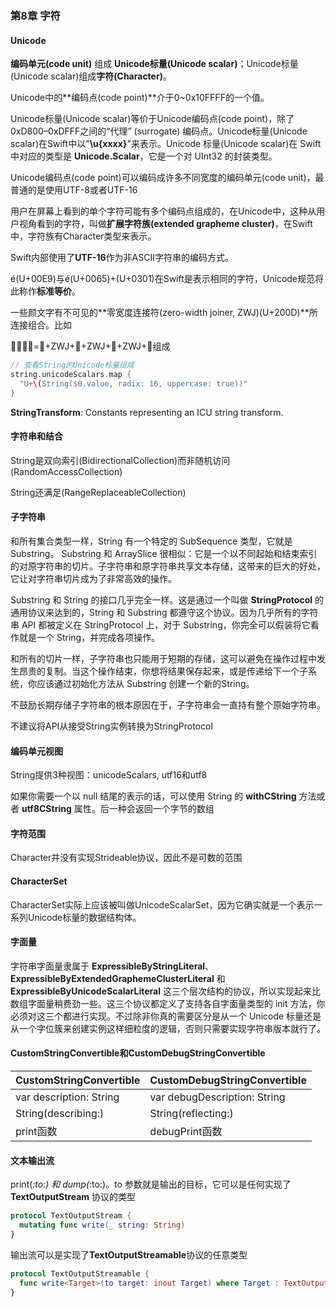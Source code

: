 ### 第8章 字符

#### Unicode

**编码单元(code unit)** 组成 **Unicode标量(Unicode scalar)**；Unicode标量(Unicode scalar)组成**字符(Character)**。

Unicode中的**编码点(code point)**介于0~0x10FFFF的一个值。

Unicode标量(Unicode scalar)等价于Unicode编码点(code point)，除了0xD800–0xDFFF之间的“代理” (surrogate) 编码点。Unicode标量(Unicode scalar)在Swift中以"**\u{xxxx}**"来表示。Unicode 标量(Unicode scalar)在 Swift 中对应的类型是 **Unicode.Scalar**，它是一个对 UInt32 的封装类型。

Unicode编码点(code point)可以编码成许多不同宽度的编码单元(code unit)，最普通的是使用UTF-8或者UTF-16

用户在屏幕上看到的单个字符可能有多个编码点组成的，在Unicode中，这种从用户视角看到的字符，叫做**扩展字符族(extended grapheme cluster)**，在Swift中，字符族有Character类型来表示。

Swift内部使用了**UTF-16**作为非ASCII字符串的编码方式。

é(U+00E9)与é(U+0065)+(U+0301)在Swift是表示相同的字符，Unicode规范将此称作**标准等价**。

一些颜文字有不可见的**零宽度连接符(zero-width joiner, ZWJ)(U+200D)**所连接组合。比如

👨‍👩‍👧‍👦=👨+ZWJ+👩+ZWJ+👧+ZWJ+👦组成

```swift
// 查看String的Unicode标量组成
string.unicodeScalars.map {
  "U+\(String($0.value, radix: 16, uppercase: true))"
}
```

**StringTransform**: Constants representing an ICU string transform.

#### 字符串和结合

String是双向索引(BidirectionalCollection)而非随机访问(RandomAccessCollection)

String还满足(RangeReplaceableCollection)

#### 子字符串

和所有集合类型一样，String 有一个特定的 SubSequence 类型，它就是 Substring。 Substring 和 ArraySlice 很相似：它是一个以不同起始和结束索引的对原字符串的切片。子字符串和原字符串共享文本存储，这带来的巨大的好处，它让对字符串切片成为了非常高效的操作。

Substring 和 String 的接口几乎完全一样。这是通过一个叫做 **StringProtocol** 的通用协议来达到的，String 和 Substring 都遵守这个协议。因为几乎所有的字符串 API 都被定义在 StringProtocol 上，对于 Substring，你完全可以假装将它看作就是一个 String，并完成各项操作。

和所有的切片一样，子字符串也只能用于短期的存储，这可以避免在操作过程中发生昂贵的复制。当这个操作结束，你想将结果保存起来，或是传递给下一个子系统，你应该通过初始化方法从 Substring 创建一个新的String。

不鼓励⻓期存储子字符串的根本原因在于，子字符串会一直持有整个原始字符串。

不建议将API从接受String实例转换为StringProtocol

#### 编码单元视图

String提供3种视图：unicodeScalars, utf16和utf8

如果你需要一个以 null 结尾的表示的话，可以使用 String 的 **withCString** 方法或者 **utf8CString** 属性。后一种会返回一个字节的数组

#### 字符范围

Character并没有实现Strideable协议，因此不是可数的范围

#### CharacterSet

CharacterSet实际上应该被叫做UnicodeScalarSet，因为它确实就是一个表示一系列Unicode标量的数据结构体。

#### 字面量

字符串字面量隶属于 **ExpressibleByStringLiteral**、 **ExpressibleByExtendedGraphemeClusterLiteral** 和 **ExpressibleByUnicodeScalarLiteral** 这三个层次结构的协议，所以实现起来比数组字面量稍费劲一些。这三个协议都定义了支持各自字面量类型的 init 方法，你必须对这三个都进行实现。不过除非你真的需要区分是从一个 Unicode 标量还是从一个字位簇来创建实例这样细粒度的逻辑，否则只需要实现字符串版本就行了。

#### CustomStringConvertible和CustomDebugStringConvertible

| CustomStringConvertible | CustomDebugStringConvertible |
| ----------------------- | ---------------------------- |
| var description: String | var debugDescription: String |
| String(describing:)     | String(reflecting:)          |
| print函数                 | debugPrint函数                 |

#### 文本输出流

print(_:to:) 和 dump(_:to:)。to 参数就是输出的目标，它可以是任何实现了 **TextOutputStream** 协议的类型

```swift
protocol TextOutputStream {
  mutating func write(_ string: String)
}
```

输出流可以是实现了**TextOutputStreamable**协议的任意类型

```swift
protocol TextOutputStreamable {
  func write<Target>(to target: inout Target) where Target : TextOutputStream
}
```

